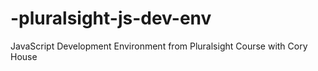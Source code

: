# -pluralsight-js-dev-env
JavaScript Development Environment from Pluralsight Course with Cory House
